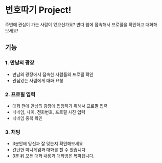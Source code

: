 # 번호따기 Project!
주변에 관심이 가는 사람이 있으신가요? 번따 웹에 접속해서 프로필을 확인하고 대화해보세요!

## 기능

### 1. 만남의 광장
- 만남의 광장에서 접속한 사람들의 프로필 확인
- 관심있는 사람에게 대화 요청

### 2. 프로필 입력
- 대화 전에 만남의 광장에 입장하기 위해서 프로필 입력
- 닉네임, 나이, 전화번호, 프로필 사진 입력
- 닉네임 중복 확인

### 3. 채팅
- 3분안에 당신과 잘 맞는지 확인해보세요
- 간단한 미니게임과 대화를 할 수 있습니다.
- 3분 뒤 모든 대화 내용과 대화방은 폭파됩니다.
